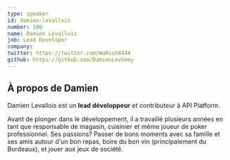 ```yaml
---
type: speaker
id: damien-levallois
number: 100
name: Damien Levallois
job: Lead Developer
company:
twitter: https://twitter.com/WaRioO4444
github: https://github.com/DamienLevGemy
---
```


## À propos de Damien

Damien Levallois est un **lead développeur** et contributeur à API Platform.

Avant de plonger dans le développement, il a travaillé plusieurs années en tant que responsable de magasin, cuisinier et même joueur de poker professionnel. Ses passions?  Passer de bons moments avec sa famille et ses amis autour d'un bon repas, boire du bon vin (principalement du Bordeaux), et jouer aux jeux de société.
